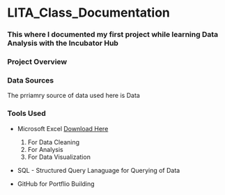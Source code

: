 # LITA_Class_Documentation

### This where I documented my first project while learning Data Analysis with the Incubator Hub

### Project Overview

### Data Sources
The prriamry source of data used here is Data 

### Tools Used
- Microsoft Excel [Download Here](https://www.microsft.com) 
    1. For Data Cleaning
    2. For Analysis
    3. For Data Visualization
       
- SQL - Structured Query Lanaguage for Querying of Data
- GitHub for Portflio Building 
